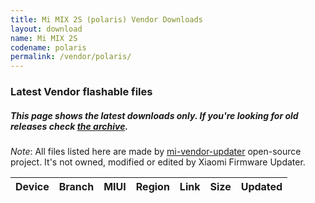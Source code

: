 ```yaml
---
title: Mi MIX 2S (polaris) Vendor Downloads
layout: download
name: Mi MIX 2S
codename: polaris
permalink: /vendor/polaris/
---
```


### Latest Vendor flashable files
##### This page shows the latest downloads only. If you're looking for old releases check [the archive](/archive/vendor/polaris/).

*Note*: All files listed here are made by [mi-vendor-updater](https://github.com/TryHardDood/mi-vendor-updater) open-source project. It's not owned, modified or edited by Xiaomi Firmware Updater.

<div class="table-responsive-md" id="table-wrapper">
    <table id="vendor" class="display dt-responsive compact table table-striped table-hover table-sm">
        <thead class="thead-dark">
            <tr>
                <th>Device</th>
                <th>Branch</th>
                <th>MIUI</th>
                <th>Region</th>
                <th>Link</th>
                <th>Size</th>
                <th>Updated</th>
            </tr>
        </thead>
        <script>loadVendorDownloads('polaris', 'latest')</script>
    </table>
</div>
